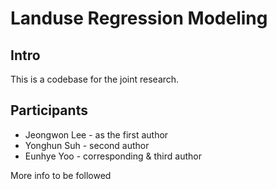 # Landuse Regression Modeling

## Intro

This is a codebase for the joint research.

## Participants

* Jeongwon Lee - as the first author
* Yonghun Suh - second author
* Eunhye Yoo - corresponding & third author


More info to be followed

